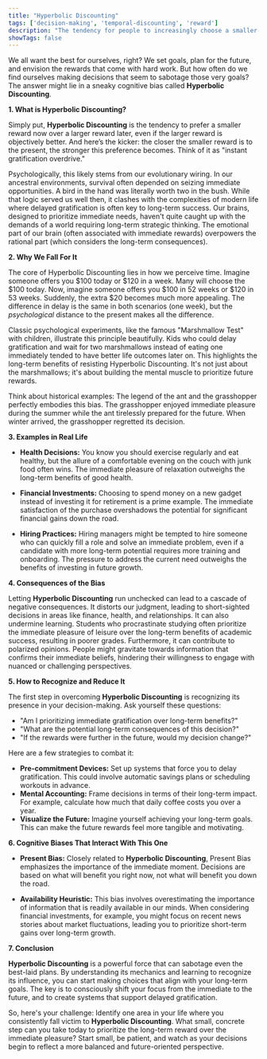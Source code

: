 ```yaml
---
title: "Hyperbolic Discounting"
tags: ['decision-making', 'temporal-discounting', 'reward']
description: "The tendency for people to increasingly choose a smaller-sooner reward over a larger-later reward as the delay occurs sooner rather than later in time."
showTags: false
---
```



We all want the best for ourselves, right? We set goals, plan for the future, and envision the rewards that come with hard work. But how often do we find ourselves making decisions that seem to sabotage those very goals? The answer might lie in a sneaky cognitive bias called **Hyperbolic Discounting**.

**1. What is Hyperbolic Discounting?**

Simply put, **Hyperbolic Discounting** is the tendency to prefer a smaller reward now over a larger reward later, even if the larger reward is objectively better. And here’s the kicker: the closer the smaller reward is to the present, the stronger this preference becomes. Think of it as "instant gratification overdrive."

Psychologically, this likely stems from our evolutionary wiring. In our ancestral environments, survival often depended on seizing immediate opportunities. A bird in the hand was literally worth two in the bush. While that logic served us well then, it clashes with the complexities of modern life where delayed gratification is often key to long-term success. Our brains, designed to prioritize immediate needs, haven't quite caught up with the demands of a world requiring long-term strategic thinking. The emotional part of our brain (often associated with immediate rewards) overpowers the rational part (which considers the long-term consequences).

**2. Why We Fall For It**

The core of Hyperbolic Discounting lies in how we perceive time. Imagine someone offers you $100 today or $120 in a week. Many will choose the $100 today. Now, imagine someone offers you $100 in 52 weeks or $120 in 53 weeks. Suddenly, the extra $20 becomes much more appealing. The difference in delay is the same in both scenarios (one week), but the *psychological* distance to the present makes all the difference.

Classic psychological experiments, like the famous "Marshmallow Test" with children, illustrate this principle beautifully. Kids who could delay gratification and wait for two marshmallows instead of eating one immediately tended to have better life outcomes later on. This highlights the long-term benefits of resisting Hyperbolic Discounting. It's not just about the marshmallows; it's about building the mental muscle to prioritize future rewards.

Think about historical examples: The legend of the ant and the grasshopper perfectly embodies this bias. The grasshopper enjoyed immediate pleasure during the summer while the ant tirelessly prepared for the future. When winter arrived, the grasshopper regretted its decision.

**3. Examples in Real Life**

*   **Health Decisions:** You know you should exercise regularly and eat healthy, but the allure of a comfortable evening on the couch with junk food often wins. The immediate pleasure of relaxation outweighs the long-term benefits of good health.

*   **Financial Investments:** Choosing to spend money on a new gadget instead of investing it for retirement is a prime example. The immediate satisfaction of the purchase overshadows the potential for significant financial gains down the road.

*   **Hiring Practices:** Hiring managers might be tempted to hire someone who can quickly fill a role and solve an immediate problem, even if a candidate with more long-term potential requires more training and onboarding. The pressure to address the current need outweighs the benefits of investing in future growth.

**4. Consequences of the Bias**

Letting **Hyperbolic Discounting** run unchecked can lead to a cascade of negative consequences. It distorts our judgment, leading to short-sighted decisions in areas like finance, health, and relationships. It can also undermine learning. Students who procrastinate studying often prioritize the immediate pleasure of leisure over the long-term benefits of academic success, resulting in poorer grades. Furthermore, it can contribute to polarized opinions. People might gravitate towards information that confirms their immediate beliefs, hindering their willingness to engage with nuanced or challenging perspectives.

**5. How to Recognize and Reduce It**

The first step in overcoming **Hyperbolic Discounting** is recognizing its presence in your decision-making. Ask yourself these questions:

*   "Am I prioritizing immediate gratification over long-term benefits?"
*   "What are the potential long-term consequences of this decision?"
*   "If the rewards were further in the future, would my decision change?"

Here are a few strategies to combat it:

*   **Pre-commitment Devices:** Set up systems that force you to delay gratification. This could involve automatic savings plans or scheduling workouts in advance.
*   **Mental Accounting:** Frame decisions in terms of their long-term impact. For example, calculate how much that daily coffee costs you over a year.
*   **Visualize the Future:** Imagine yourself achieving your long-term goals. This can make the future rewards feel more tangible and motivating.

**6. Cognitive Biases That Interact With This One**

*   **Present Bias:** Closely related to **Hyperbolic Discounting**, Present Bias emphasizes the importance of the immediate moment. Decisions are based on what will benefit you right now, not what will benefit you down the road.

*   **Availability Heuristic:** This bias involves overestimating the importance of information that is readily available in our minds. When considering financial investments, for example, you might focus on recent news stories about market fluctuations, leading you to prioritize short-term gains over long-term growth.

**7. Conclusion**

**Hyperbolic Discounting** is a powerful force that can sabotage even the best-laid plans. By understanding its mechanics and learning to recognize its influence, you can start making choices that align with your long-term goals. The key is to consciously shift your focus from the immediate to the future, and to create systems that support delayed gratification.

So, here's your challenge: Identify one area in your life where you consistently fall victim to **Hyperbolic Discounting**. What small, concrete step can you take today to prioritize the long-term reward over the immediate pleasure? Start small, be patient, and watch as your decisions begin to reflect a more balanced and future-oriented perspective.

